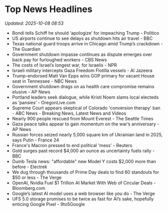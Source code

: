 # Top News Headlines

_Updated: 2025-10-08 08:53_

- Bondi tells Schiff he should ‘apologize’ for impeaching Trump - Politico
- US airports continue to see delays as shutdown hits air travel - BBC
- Texas national guard troops arrive in Chicago amid Trump’s crackdown - The Guardian
- Government shutdown impasse continues as dispute emerges over back pay for furloughed workers - CBS News
- The costs of Israel’s longest war, for Israelis - NPR
- Israeli military intercepts Gaza Freedom Flotilla vessels - Al Jazeera
- Trump-endorsed Matt Van Epps wins GOP primary for vacant House seat in Tennessee - NBC News
- Government shutdown drags on as health care compromise remains elusive - AP News
- Portland leaders seek dialogue, while Kristi Noem slams local electeds as ‘pansies’ - OregonLive.com
- Supreme Court appears skeptical of Colorado 'conversion therapy' ban - ABC News - Breaking News, Latest News and Videos
- Nearly 900 people rescued from Mount Everest - The Seattle Times
- Gaza peace talks appear to gain momentum on the war’s anniversary - AP News
- Russian forces seized nearly 5,000 square km of Ukrainian land in 2025, says Putin - France 24
- France's Macron pressed to end political 'mess' - Reuters
- Gold surges past record $4,000 an ounce as uncertainty fuels rally - BBC
- Dumb Tesla news: "affordable" new Model Y costs $2,000 more than before - Electrek
- We dug through thousands of Prime Day deals to find 60 standouts for $50 or less - The Verge
- OpenAI, Nvidia Fuel $1 Trillion AI Market With Web of Circular Deals - Bloomberg.com
- Google’s latest AI model uses a web browser like you do - The Verge
- UFS 5.0 storage promises to be twice as fast for AI’s sake, hopefully enticing Google Pixel - 9to5Google